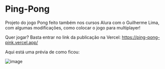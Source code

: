 # Ping-Pong
Projeto do jogo Pong feito também nos cursos Alura com o Guilherme Lima, com algumas modificações, como colocar o jogo para multiplayer!

Quer jogar? Basta entrar no link da publicação na Vercel: https://ping-pong-pink.vercel.app/

Aqui está uma prévia de como ficou: 


![image](https://user-images.githubusercontent.com/123435999/217988706-0866b34a-9534-4371-b8ae-db6eb456a429.png)

